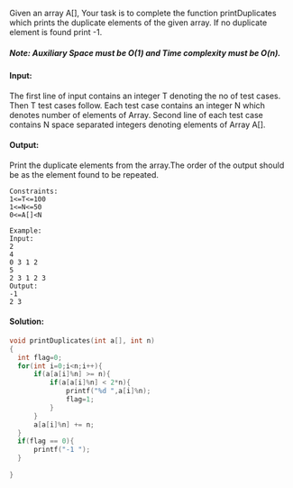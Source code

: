 Given an array A[], Your task is to complete the function printDuplicates which prints the duplicate elements of the given array. If no duplicate element is found  print -1.

##### Note: Auxiliary Space must be O(1) and Time complexity must be O(n).

#### Input:
The first line of input contains an integer T denoting the no of test cases. Then T test cases follow. Each test case contains an integer N which denotes number of elements of Array. Second line of each test case contains N space separated integers denoting elements of Array A[].

#### Output:
Print the duplicate elements from the array.The order of the output should be as the element found to be repeated.
```
Constraints:
1<=T<=100
1<=N<=50
0<=A[]<N

Example:
Input:
2
4
0 3 1 2
5
2 3 1 2 3 
Output:
-1
2 3 
```
#### Solution:
```c++
void printDuplicates(int a[], int n)
{
  int flag=0;
  for(int i=0;i<n;i++){
      if(a[a[i]%n] >= n){
          if(a[a[i]%n] < 2*n){
              printf("%d ",a[i]%n);
              flag=1;
          }
      }
      a[a[i]%n] += n;
  }
  if(flag == 0){
      printf("-1 ");
  }
  
}
